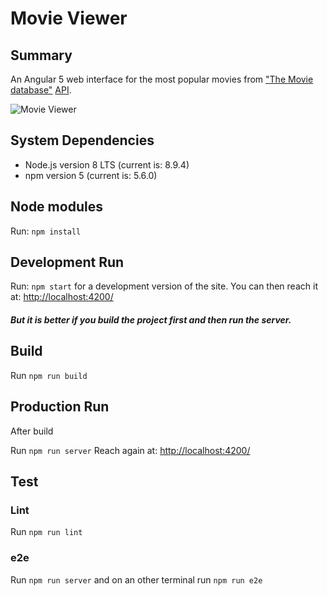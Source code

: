 # Movie Viewer

## Summary
An Angular 5 web interface for the most popular movies from ["The Movie database"](https://www.themoviedb.org) [API](https://developers.themoviedb.org/4/getting-started/authorization).

![Movie Viewer](https://raw.githubusercontent.com/tsiknas/MovieViewer/master/MovieViewer.jpg)

## System Dependencies
- Node.js version 8 LTS (current is: 8.9.4)
- npm version 5 (current is: 5.6.0)

## Node modules
Run: `npm install`

## Development Run
Run: `npm start` for a development version of the site.
You can then reach it at: [http://localhost:4200/](http://localhost:4200/)

##### But it is better if you build the project first and then run the server.

## Build
Run `npm run build`

## Production Run
After build

Run `npm run server`
Reach again at: [http://localhost:4200/](http://localhost:4200/)

## Test
### Lint
Run `npm run lint`

### e2e
Run `npm run server` and on an other terminal run `npm run e2e`
